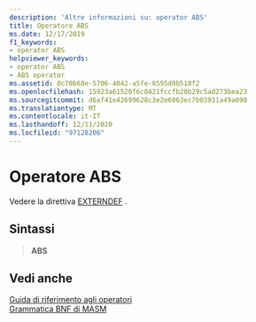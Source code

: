 ```yaml
---
description: 'Altre informazioni su: operator ABS'
title: Operatore ABS
ms.date: 12/17/2019
f1_keywords:
- operator ABS
helpviewer_keywords:
- operator ABS
- ABS operator
ms.assetid: 0c70b68e-5706-4042-a5fe-8595d0b510f2
ms.openlocfilehash: 15923a61520f6c0421fccfb20b29c5ad273bea23
ms.sourcegitcommit: d6af41e42699628c3e2e6063ec7b03931a49a098
ms.translationtype: MT
ms.contentlocale: it-IT
ms.lasthandoff: 12/11/2020
ms.locfileid: "97128206"
---
```

# <a name="operator-abs"></a>Operatore ABS

Vedere la direttiva [EXTERNDEF](externdef.md) .

## <a name="syntax"></a>Sintassi

> **ABS**

## <a name="see-also"></a>Vedi anche

[Guida di riferimento agli operatori](operators-reference.md)\
[Grammatica BNF di MASM](masm-bnf-grammar.md)
